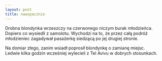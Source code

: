 ```yaml
---
layout: post
title: nawspacznie
---
```


Drobna blondynka wrzeszczy na czerwonego niczym burak młodzieńca. Dopiero co wysiedli z samolotu.
Wychodzi na to, że przez całą podróż młodzieniec zagadywał pasażerkę siedzącą po jej drugiej stronie.

Na domiar złego, zanim wsiadł poprosił blondynkę o zamianę miejsc. Ledwie kilka godzin wcześniej
wylecieli z Tel Avivu w dobrych stosunkach.
